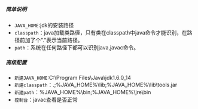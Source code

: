 ##### 简单说明

- `JAVA_HOME`:jdk的安装路径
- `classpath`：java加载类路径，只有类在classpath中java命令才能识别，在路径前加了个"."表示当前路径。
- `path`：系统在任何路径下都可以识别java,javac命令。

##### 高级配置

- `新建JAVA_HOME`:C:\Program Files\Java\jdk1.6.0_14
- `新建classpath`：.;%JAVA_HOME%\lib;%JAVA_HOME%\lib\tools.jar
- `新建path`：%JAVA_HOME%\bin;%JAVA_HOME%\jre\bin
- `控制台`：javac查看是否正常

